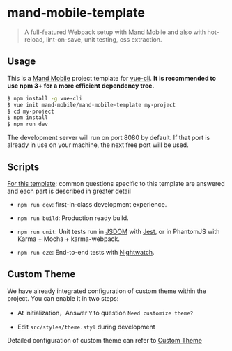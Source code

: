 # mand-mobile-template

> A full-featured Webpack setup with Mand Mobile and also with hot-reload, lint-on-save, unit testing, css extraction.

## Usage

This is a [Mand Mobile](https://github.com/didi/mand-mobile) project template for [vue-cli](https://github.com/vuejs/vue-cli). **It is recommended to use npm 3+ for a more efficient dependency tree.**

``` bash
$ npm install -g vue-cli
$ vue init mand-mobile/mand-mobile-template my-project
$ cd my-project
$ npm install
$ npm run dev
```

The development server will run on port 8080 by default. If that port is already in use on your machine, the next free port will be used.

## Scripts

[For this template](http://vuejs-templates.github.io/webpack): common questions specific to this template are answered and each part is described in greater detail

- `npm run dev`: first-in-class development experience.

- `npm run build`: Production ready build.

- `npm run unit`: Unit tests run in [JSDOM](https://github.com/tmpvar/jsdom) with [Jest](https://facebook.github.io/jest/), or in PhantomJS with Karma + Mocha + karma-webpack.

- `npm run e2e`: End-to-end tests with [Nightwatch](http://nightwatchjs.org/).
    
## Custom Theme
We have already integrated configuration of custom theme within the project. You can enable it in two steps:

- At initialization，Answer `Y` to question `Need customize theme?` 

- Edit `src/styles/theme.styl` during development

Detailed configuration of custom theme can refer to [Custom Theme](https://didi.github.io/mand-mobile/#/docs/theme)


